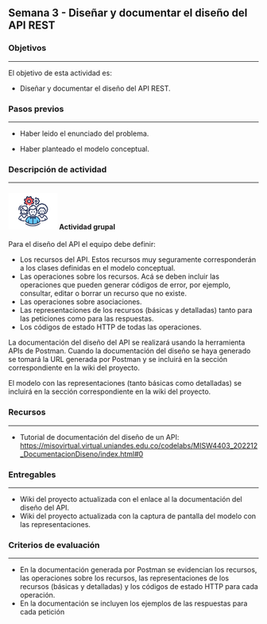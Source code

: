 ## Semana 3 - Diseñar y documentar el diseño del API REST

### Objetivos

---

El objetivo de esta actividad es:

- Diseñar y documentar el diseño del API REST.

### Pasos previos

---

- Haber leido el enunciado del problema.

- Haber planteado el modelo conceptual.

### Descripción de actividad

---

#### ![](./../../assets/images/grupo.png) Actividad grupal

Para el diseño del API el equipo debe definir:

- Los recursos del API. Estos recursos muy seguramente corresponderán a los clases definidas en el modelo conceptual.
- Las operaciones sobre los recursos. Acá se deben incluir las operaciones que pueden generar códigos de error, por ejemplo, consultar, editar o borrar un recurso que no existe.
- Las operaciones sobre asociaciones. 
- Las representaciones de los recursos (básicas y detalladas) tanto para las peticiones como para las respuestas.
- Los códigos de estado HTTP de todas las operaciones. 

La documentación del diseño del API se realizará usando la herramienta APIs de Postman. Cuando la documentación del diseño se haya generado se tomará la URL generada por Postman y se incluirá en la sección correspondiente en la wiki del proyecto. 

El modelo con las representaciones (tanto básicas como detalladas) se incluirá en la sección correspondiente en la wiki del proyecto. 

### Recursos

---

- Tutorial de documentación del diseño de un API: https://misovirtual.virtual.uniandes.edu.co/codelabs/MISW4403_202212_DocumentacionDiseno/index.html#0

### Entregables

---

- Wiki del proyecto actualizada con el enlace al la documentación del diseño del API.
- Wiki del proyecto actualizada con la captura de pantalla del modelo con las representaciones. 

### Criterios de evaluación

---

- En la documentación generada por Postman se evidencian los recursos, las operaciones sobre los recursos, las representaciones de los recursos (básicas y detalladas) y los códigos de estado HTTP para cada operación. 
- En la documentación se incluyen los ejemplos de las respuestas para cada petición

